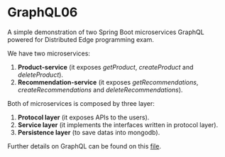 # GraphQL06
A simple demonstration of two Spring Boot microservices GraphQL powered for Distributed Edge programming exam.

We have two microservices:

1. **Product-service** (it exposes *getProduct*, *createProduct* and *deleteProduct*).
2. **Recommendation-service** (it exposes *getRecommendations*, *createRecommendations* and *deleteRecommendations*).

Both of microservices is composed by three layer:
1. **Protocol layer** (it exposes APIs to the users).
2. **Service layer** (it implements the interfaces written in protocol layer).
3. **Persistence layer** (to save datas into mongodb).

Further details on GraphQL can be found on this [file](https://github.com/AlfaSierra92/GraphQL06/blob/release/GraphQL.md).
